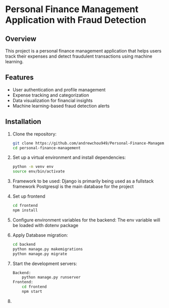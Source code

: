 # Personal Finance Management Application with Fraud Detection

## Overview
This project is a personal finance management application that helps users track their expenses and detect fraudulent transactions using machine learning.

## Features
- User authentication and profile management
- Expense tracking and categorization
- Data visualization for financial insights
- Machine learning-based fraud detection alerts

## Installation
1. Clone the repository:
   ```bash
   git clone https://github.com/andrewchou949/Personal-Finance-Management-Application.git
   cd personal-finance-management

2. Set up a virtual environment and install dependencies:
    ```bash
    python -m venv env
    source env/bin/activate

3. Framework to be used:
    Django is primarily being used as a fullstack framework
    Postgresql is the main database for the project

4. Set up frontend
    ```bash
    cd frontend
    npm install

5. Configure environment variables for the backend:
    The env variable will be loaded with dotenv package

6. Apply Database migration:
    ```bash
    cd backend
    python manage.py makemigrations
    python manage.py migrate

7. Start the development servers:
    ```bash
    Backend:
        python manage.py runserver
    Frontend:
        cd frontend
        npm start

8. 